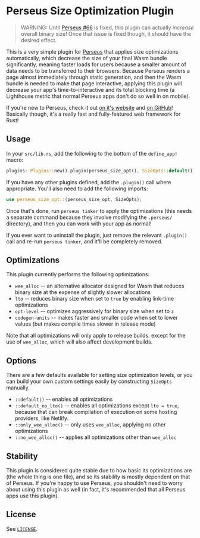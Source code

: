 # Perseus Size Optimization Plugin

> WARNING: Until [Perseus #66](https://github.com/arctic-hen7/perseus/issues/66) is fixed, this plugin can actually _increase_ overall binary size! Once that issue is fixed though, it should have the desired effect.

This is a very simple plugin for [Perseus](https://arctic-hen7.github.io/perseus) that applies size optimizations automatically, which
decrease the size of your final Wasm bundle significantly, meaning faster loads for users because a smaller amount of data needs to be
transferred to their browsers. Because Perseus renders a page almost immediately through static generation, and then the Wasm bundle is
needed to make that page interactive, applying this plugin will decrease your app's time-to-interactive and its total blocking time
(a Lighthouse metric that normal Perseus apps don't do so well in on mobile).

If you're new to Perseus, check it out [on it's website](https://arctic-hen7.github.io/perseus) and [on GitHub](https://github.com/arctic-hen7/perseus)! Basically though, it's a really fast and fully-featured web framework for Rust!

## Usage

In your `src/lib.rs`, add the following to the bottom of the `define_app!` macro:

```rust
plugins: Plugins::new().plugin(perseus_size_opt(), SizeOpts::default())
```

If you have any other plugins defined, add the `.plugin()` call where appropriate. You'll also need to add the following imports:

```rust
use perseus_size_opt::{perseus_size_opt, SizeOpts};
```

Once that's done, run `perseus tinker` to apply the optimizations (this needs a separate command because they involve modifying the `.perseus/` directory), and then you can work with your app as normal!

If you ever want to uninstall the plugin, just remove the relevant `.plugin()` call and re-run `perseus tinker`, and it'll be completely removed.

## Optimizations

This plugin currently performs the following optimizations:

- `wee_alloc` -- an alternative allocator designed for Wasm that reduces binary size at the expense of slightly slower allocations
- `lto` -- reduces binary size when set to `true` by enabling link-time optimizations
- `opt-level` -- optimizes aggressively for binary size when set to `z`
- `codegen-units` -- makes faster and smaller code when set to lower values (but makes compile times slower in release mode)

Note that all optimizations will only apply to release builds. except for the use of `wee_alloc`, which will also affect development builds.

## Options

There are a few defaults available for setting size optimization levels, or you can build your own custom settings easily by constructing
`SizeOpts` manually.

- `::default()` -- enables all optimizations
- `::default_no_lto()` -- enables all optimizations except `lto = true`, because that can break compilation of execution on some hosting providers, like Netlify.
- `::only_wee_alloc()` -- only uses `wee_alloc`, applying no other optimizations
- `::no_wee_alloc()` -- applies all optimizations other than `wee_alloc`

## Stability

This plugin is considered quite stable due to how basic its optimizations are (the whole thing is one file), and so its stability is mostly dependent on that of Perseus. If you're happy to use Perseus, you shouldn't need to worry about using this plugin as well (in fact, it's recommended that all Perseus apps use this plugin).

## License

See [`LICENSE`](./LICENSE).

